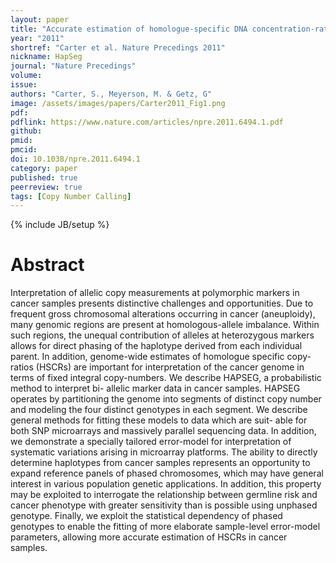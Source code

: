 ```yaml
---
layout: paper
title: "Accurate estimation of homologue-specific DNA concentration-ratios in cancer samples allows long-range haplotyping"
year: "2011"
shortref: "Carter et al. Nature Precedings 2011"
nickname: HapSeg
journal: "Nature Precedings"
volume:
issue:
authors: "Carter, S., Meyerson, M. & Getz, G"
image: /assets/images/papers/Carter2011_Fig1.png
pdf:
pdflink: https://www.nature.com/articles/npre.2011.6494.1.pdf
github:
pmid:
pmcid:
doi: 10.1038/npre.2011.6494.1
category: paper
published: true
peerreview: true
tags: [Copy Number Calling]
---
```

{% include JB/setup %}

# Abstract

Interpretation of allelic copy measurements at polymorphic markers in cancer samples presents distinctive challenges and opportunities. Due to frequent gross chromosomal alterations occurring in cancer (aneuploidy), many genomic regions are present at homologous-allele imbalance. Within such regions, the unequal contribution of alleles at heterozygous markers allows for direct phasing of the haplotype derived from each individual parent. In addition, genome-wide estimates of homologue specific copy- ratios (HSCRs) are important for interpretation of the cancer genome in terms of fixed integral copy-numbers. We describe HAPSEG, a probabilistic method to interpret bi- allelic marker data in cancer samples. HAPSEG operates by partitioning the genome into segments of distinct copy number and modeling the four distinct genotypes in each segment. We describe general methods for fitting these models to data which are suit- able for both SNP microarrays and massively parallel sequencing data. In addition, we demonstrate a specially tailored error-model for interpretation of systematic variations arising in microarray platforms. The ability to directly determine haplotypes from cancer samples represents an opportunity to expand reference panels of phased chromosomes, which may have general interest in various population genetic applications. In addition, this property may be exploited to interrogate the relationship between germline risk and cancer phenotype with greater sensitivity than is possible using unphased genotype. Finally, we exploit the statistical dependency of phased genotypes to enable the fitting of more elaborate sample-level error-model parameters, allowing more accurate estimation of HSCRs in cancer samples.

